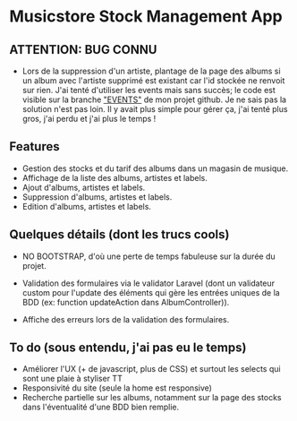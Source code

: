 # Musicstore Stock Management App

## ATTENTION: BUG CONNU

- Lors de la suppression d'un artiste, plantage de la page des albums si un album avec l'artiste supprimé est existant car l'id stockée ne renvoit sur rien. J'ai tenté d'utiliser les events mais sans succès; le code est visible sur la branche ["EVENTS"](https://github.com/Kazay/validationDWM8/tree/events) de mon projet github. Je ne sais pas la solution n'est pas loin.
Il y avait plus simple pour gérer ça, j'ai tenté plus gros, j'ai perdu et j'ai plus le temps !

## Features

- Gestion des stocks et du tarif des albums dans un magasin de musique.
- Affichage de la liste des albums, artistes et labels.
- Ajout d'albums, artistes et labels.
- Suppression d'albums, artistes et labels.
- Edition d'albums, artistes et labels.

## Quelques détails (dont les trucs cools)

- NO BOOTSTRAP, d'où une perte de temps fabuleuse sur la durée du projet.

- Validation des formulaires via le validator Laravel (dont un validateur custom pour l'update des éléments qui gère les entrées uniques de la BDD (ex: function updateAction dans AlbumController)).

- Affiche des erreurs lors de la validation des formulaires.

## To do (sous entendu, j'ai pas eu le temps)

- Améliorer l'UX (+ de javascript, plus de CSS) et surtout les selects qui sont une plaie à styliser TT
- Responsivité du site (seule la home est responsive)
- Recherche partielle sur les albums, notamment sur la page des stocks dans l'éventualité d'une BDD bien remplie.

## 

